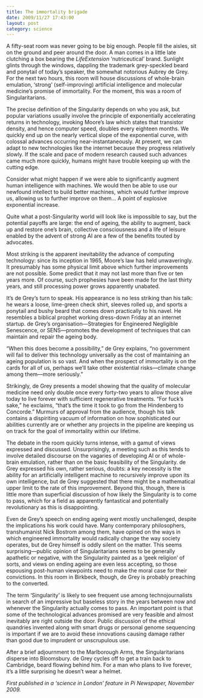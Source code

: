 ```yaml
---
title: The immortality brigade
date: 2009/11/27 17:43:00
layout: post
category: science
---
```


A fifty-seat room was never going to be big enough. People fill the aisles, sit on the ground and peer around the door. A man comes in a little late clutching a box bearing the _LifeExtension_ ‘nutriceutical’ brand. Sunlight glints through the windows, dappling the trademark grey-speckled beard and ponytail of today’s speaker, the somewhat notorious Aubrey de Grey. For the next two hours, this room will house discussions of whole-brain emulation, ‘strong’ (self-improving) artificial intelligence and molecular medicine’s promise of immortality. For the moment, this was a room of Singularitarians.

The precise definition of the Singularity depends on who you ask, but popular variations usually involve the principle of exponentially accelerating returns in technology, invoking Moore’s law which states that transistor density, and hence computer speed, doubles every eighteen months. We quickly end up on the nearly vertical slope of the exponential curve, with colossal advances occurring near-instantaneously. At present, we can adapt to new technologies like the internet because they progress relatively slowly. If the scale and pace of modern research caused such advances came much more quickly, humans might have trouble keeping up with the cutting edge.

Consider what might happen if we were able to significantly augment human intelligence with machines. We would then be able to use our newfound intellect to build better machines, which would further improve us, allowing us to further improve on them… A point of explosive exponential increase.

Quite what a post-Singularity world will look like is impossible to say, but the potential payoffs are large: the end of ageing, the ability to augment, back up and restore one’s brain, collective consciousness and a life of leisure enabled by the advent of strong AI are a few of the benefits touted by advocates.

Most striking is the apparent inevitability the advance of computing technology: since its inception in 1965, Moore’s law has held unwaveringly. It presumably has some physical limit above which further improvements are not possible. Some predict that it may not last more than five or ten years more. Of course, such prophesies have been made for the last thirty years, and still processing power grows apparently unabated.

It’s de Grey’s turn to speak. His appearance is no less striking than his talk: he wears a loose, lime-green check shirt, sleeves rolled up, and sports a ponytail and bushy beard that comes down practically to his navel. He resembles a biblical prophet working dress-down Friday at an internet startup. de Grey’s organisation—Strategies for Engineered Negligible Senescence, or SENS—promotes the development of techniques that can maintain and repair the ageing body.

“When this does become a possibility,” de Grey explains, “no government will fail to deliver this technology universally as the cost of maintaining an ageing population is so vast. And when the prospect of immortality is on the cards for all of us, perhaps we’ll take other existential risks—climate change among them—more seriously.”

Strikingly, de Grey presents a model showing that the quality of molecular medicine need only double once every forty-two years to allow those alive today to live forever with sufficient regenerative treatments. “For fuck’s sake,” he exclaims, “that’s the time it took to go from the Hindenberg to Concorde.” Murmurs of approval from the audience, though his talk contains a dispiriting vacuum of information on how sophisticated our abilities currently are or whether any projects in the pipeline are keeping us on track for the goal of immortality within our lifetime.

The debate in the room quickly turns intense, with a gamut of views expressed and discussed. Unsurprisingly, a meeting such as this tends to involve detailed discourse on the vagaries of developing AI or of whole-brain emulation, rather than on the basic feasibility of the Singularity. de Grey expressed his own, rather serious, doubts: a key necessity is the ability for an artificially intelligent machine to recursively improve upon its own intelligence, but de Grey suggested that there might be a mathematical upper limit to the rate of this improvement. Beyond this, though, there is little more than superficial discussion of how likely the Singularity is to come to pass, which for a field as apparently fantastical and potentially revolutionary as this is disappointing.

Even de Grey’s speech on ending ageing went mostly unchallenged, despite the implications his work could have. Many contemporary philosophers, transhumanist Nick Bostrom among them, have opined on the ways in which engineered immortality would radically change the way society operates, but de Grey himself is oddly silent on the matter. This seems surprising—public opinion of Singularitarians seems to be generally apathetic or negative, with the Singularity painted as a ‘geek religion’ of sorts, and views on ending ageing are even less accepting, so those espousing post-human viewpoints need to make the moral case for their convictions. In this room in Birkbeck, though, de Grey is probably preaching to the converted.

The term ‘Singularity’ is likely to see frequent use among technojournalists in search of an impressive but baseless story in the years between now and whenever the Singularity actually comes to pass. An important point is that some of the technological advances promised are very feasible and almost inevitably are right outside the door. Public discussion of the ethical quandries invented along with smart drugs or personal genome sequencing is important if we are to avoid these innovations causing damage rather than good due to imprudent or unscrupulous use.

After a brief adjournment to the Marlborough Arms, the Singularitarians disperse into Bloomsbury. de Grey cycles off to get a train back to Cambridge, beard flowing behind him. For a man who plans to live forever, it’s a little surprising he doesn’t wear a helmet.

_First published in a ‘science in London’ feature in Pi Newspaper, November 2009._

